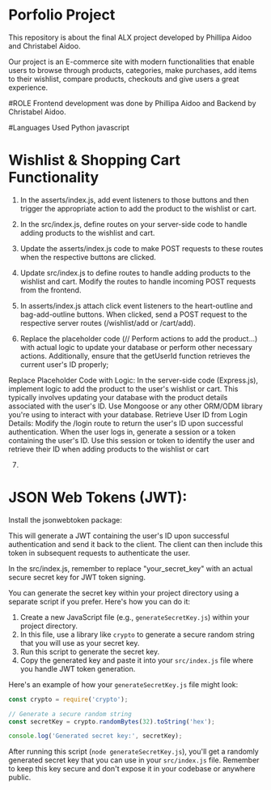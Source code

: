 # Porfolio Project
This repository is about the final ALX project developed by Phillipa Aidoo and Christabel Aidoo.

Our project is an E-commerce site with modern functionalities that enable users to browse through products, categories, make purchases, add items to their wishlist, compare products, checkouts and give users a great experience. 

#ROLE
Frontend development was done by Phillipa Aidoo and Backend by Christabel Aidoo.

#Languages Used
Python
javascript

# Wishlist & Shopping Cart Functionality

1. In the asserts/index.js, add event listeners to those buttons and then trigger the appropriate action to add the product to the wishlist or cart.

2. In the src/index.js, define routes on your server-side code to handle adding products to the wishlist and cart.

3. Update the asserts/index.js code to make POST requests to these routes when the respective buttons are clicked.

4. Update src/index.js to define routes to handle adding products to the wishlist and cart.
Modify the routes to handle incoming POST requests from the frontend.

5. In asserts/index.js attach click event listeners to the heart-outline and bag-add-outline buttons.
When clicked, send a POST request to the respective server routes (/wishlist/add or /cart/add).

6. Replace the placeholder code (// Perform actions to add the product...) with actual logic to update your database or perform other necessary actions. Additionally, ensure that the getUserId function retrieves the current user's ID properly;

Replace Placeholder Code with Logic:
In the server-side code (Express.js), implement logic to add the product to the user's wishlist or cart. This typically involves updating your database with the product details associated with the user's ID.
Use Mongoose or any other ORM/ODM library you're using to interact with your database.
Retrieve User ID from Login Details:
Modify the /login route to return the user's ID upon successful authentication.
When the user logs in, generate a session or a token containing the user's ID.
Use this session or token to identify the user and retrieve their ID when adding products to the wishlist or cart

7. 











# JSON Web Tokens (JWT):
Install the jsonwebtoken package:
<npm install jsonwebtoken>

This will generate a JWT containing the user's ID upon successful authentication and send it back to the client. The client can then include this token in subsequent requests to authenticate the user. 

In the src/index.js, remember to replace "your_secret_key" with an actual secure secret key for JWT token signing.

You can generate the secret key within your project directory using a separate script if you prefer. Here's how you can do it:

1. Create a new JavaScript file (e.g., `generateSecretKey.js`) within your project directory.
2. In this file, use a library like `crypto` to generate a secure random string that you will use as your secret key.
3. Run this script to generate the secret key.
4. Copy the generated key and paste it into your `src/index.js` file where you handle JWT token generation.

Here's an example of how your `generateSecretKey.js` file might look:

```javascript
const crypto = require('crypto');

// Generate a secure random string
const secretKey = crypto.randomBytes(32).toString('hex');

console.log('Generated secret key:', secretKey);
```

After running this script (`node generateSecretKey.js`), you'll get a randomly generated secret key that you can use in your `src/index.js` file. Remember to keep this key secure and don't expose it in your codebase or anywhere public.
